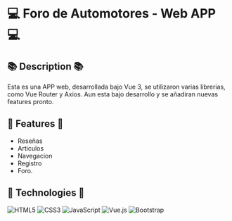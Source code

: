 # 💻 Foro de Automotores - Web APP 💻

## 📚 Description 📚
Esta es una APP web, desarrollada bajo Vue 3, se utilizaron varias librerias, como Vue Router y Axios.
Aun esta bajo desarrollo y se añadiran nuevas features pronto.

## 🚀 Features 🚀
- Reseñas 
 - Articulos 
 -  Navegacion 
 -  Registro 
 -  Foro. 


## 🤖 Technologies 🤖
![HTML5](https://img.shields.io/badge/html5-%23E34F26.svg?style=for-the-badge&logo=html5&logoColor=white) 
 ![CSS3](https://img.shields.io/badge/css3-%231572B6.svg?style=for-the-badge&logo=css3&logoColor=white) 
 ![JavaScript](https://img.shields.io/badge/javascript-%23323330.svg?style=for-the-badge&logo=javascript&logoColor=%23F7DF1E) 
 ![Vue.js](https://img.shields.io/badge/vuejs-%2335495e.svg?style=for-the-badge&logo=vuedotjs&logoColor=%234FC08D) 
 ![Bootstrap](https://img.shields.io/badge/bootstrap-%23563D7C.svg?style=for-the-badge&logo=bootstrap&logoColor=white) 

		
